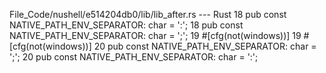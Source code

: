 File_Code/nushell/e514204db0/lib/lib_after.rs --- Rust
18 pub const NATIVE_PATH_ENV_SEPARATOR: char = ':';                                                                                                          18 pub const NATIVE_PATH_ENV_SEPARATOR: char = ';';
19 #[cfg(not(windows))]                                                                                                                                      19 #[cfg(not(windows))]
20 pub const NATIVE_PATH_ENV_SEPARATOR: char = ';';                                                                                                          20 pub const NATIVE_PATH_ENV_SEPARATOR: char = ':';

